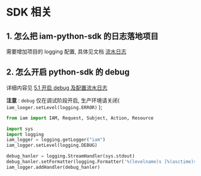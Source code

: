 # SDK 相关

## 1. 怎么把 iam-python-sdk 的日志落地项目

需要增加项目的 logging 配置, 具体见文档 [流水日志](https://github.com/TencentBlueKing/iam-python-sdk/blob/master/docs/usage.md#%E6%B5%81%E6%B0%B4%E6%97%A5%E5%BF%97)

## 2. 怎么开启 python-sdk 的 debug

详细内容见 [5.1 开启 debug 及配置流水日志](https://github.com/TencentBlueKing/iam-python-sdk/blob/master/docs/usage.md#api-debug)

**注意** :  `debug` 仅在调试阶段开启, 生产环境请关闭( `iam_looger.setLevel(logging.ERROR)` );

```python
from iam import IAM, Request, Subject, Action, Resource

import sys
import logging
iam_logger = logging.getLogger("iam")
iam_logger.setLevel(logging.DEBUG)

debug_hanler = logging.StreamHandler(sys.stdout)
debug_hanler.setFormatter(logging.Formatter('%(levelname)s [%(asctime)s] [IAM] %(message)s'))
iam_logger.addHandler(debug_hanler)
```